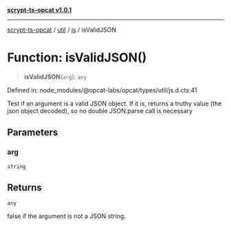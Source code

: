 [**scrypt-ts-opcat v1.0.1**](../../../../../README.md)

***

[scrypt-ts-opcat](../../../../../README.md) / [util](../../../README.md) / [js](../README.md) / isValidJSON

# Function: isValidJSON()

> **isValidJSON**(`arg`): `any`

Defined in: node\_modules/@opcat-labs/opcat/types/util/js.d.cts:41

Test if an argument is a valid JSON object. If it is, returns a truthy
value (the json object decoded), so no double JSON.parse call is necessary

## Parameters

### arg

`string`

## Returns

`any`

false if the argument is not a JSON string.
